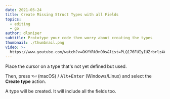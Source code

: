 ```yaml
---
date: 2021-05-24
title: Create Missing Struct Types with all Fields
topics:
  - editing
  - go
author: dlsniper
subtitle: Prototype your code then worry about creating the types
thumbnail: ./thumbnail.png
video: >-
  https://www.youtube.com/watch?v=OKfYRk3nO0s&list=PLQ176FUIyIUZrbrlz4AY1V8VzBJKZyVlW&index=39
---
```


Place the cursor on a type that's not yet defined but used.

Then, press <kbd>⌥⏎</kbd> (macOS) / <kbd>Alt+Enter</kbd> (Windows/Linux) and select the **Create type** action.

A type will be created. It will include all the fields too.
